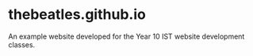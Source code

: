 # thebeatles.github.io
An example website developed for the Year 10 IST website development classes. 
